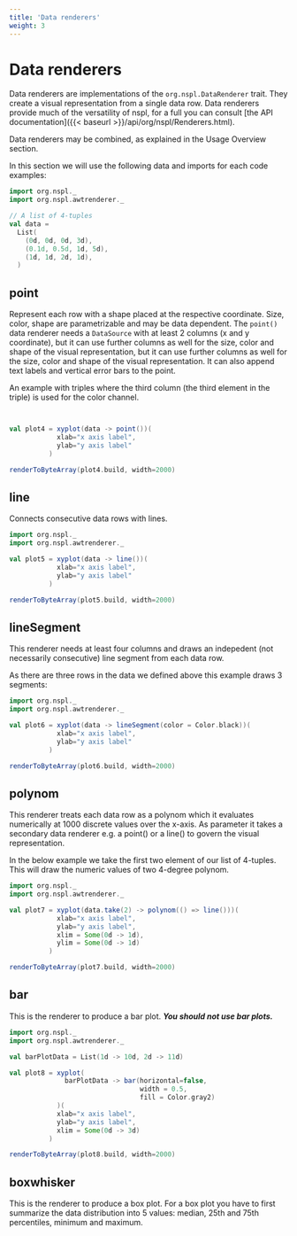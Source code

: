 ```yaml
---
title: 'Data renderers'
weight: 3
---
```


# Data renderers

Data renderers are implementations of the `org.nspl.DataRenderer` trait. 
They create a visual representation from a single data row.
Data renderers provide much of the versatility of nspl, for a full you can consult [the API documentation]({{< baseurl >}}/api/org/nspl/Renderers.html).

Data renderers may be combined, as explained in the Usage Overview section.

In this section we will use the following data and imports for each code examples:

```scala mdoc 
import org.nspl._ 
import org.nspl.awtrenderer._ 

// A list of 4-tuples
val data = 
  List(
    (0d, 0d, 0d, 3d),
    (0.1d, 0.5d, 1d, 5d),
    (1d, 1d, 2d, 1d),
  )
```

## point
Represent each row with a shape placed at the respective coordinate. 
Size, color, shape are parametrizable and may be data dependent. 
The `point()` data renderer needs a `DataSource` with at least 2 columns (x and y coordinate), but it can use further columns as well for the size, color and shape of the visual representation, but it can use further columns as well for the size, color and shape of the visual representation.
It can also append text labels and vertical error bars to the point. 

An example with triples where the third column (the third element in the triple) is used for the color channel.

```scala mdoc:bytes:assets/usage4.png


val plot4 = xyplot(data -> point())(
            xlab="x axis label",
            ylab="y axis label"
          )

renderToByteArray(plot4.build, width=2000)
```

## line
Connects consecutive data rows with lines.
```scala mdoc:bytes:assets/line.png
import org.nspl._ 
import org.nspl.awtrenderer._ 

val plot5 = xyplot(data -> line())(
            xlab="x axis label",
            ylab="y axis label"
          )

renderToByteArray(plot5.build, width=2000)
```

## lineSegment

This renderer needs at least four columns and draws an indepedent (not necessarily consecutive) line segment from each data row. 

As there are three rows in the data we defined above this example draws 3 segments:
```scala mdoc:bytes:assets/linesegment.png
import org.nspl._ 
import org.nspl.awtrenderer._ 

val plot6 = xyplot(data -> lineSegment(color = Color.black))(
            xlab="x axis label",
            ylab="y axis label"
          )

renderToByteArray(plot6.build, width=2000)
```

## polynom

This renderer treats each data row as a polynom which it evaluates numerically at 1000 discrete values over the x-axis. 
As parameter it takes a secondary data renderer e.g. a point() or a line() to govern the visual representation.

In the below example we take the first two element of our list of 4-tuples. 
This will draw the numeric values of two 4-degree polynom.

```scala mdoc:bytes:assets/polynom.png
import org.nspl._ 
import org.nspl.awtrenderer._ 

val plot7 = xyplot(data.take(2) -> polynom(() => line()))(
            xlab="x axis label",
            ylab="y axis label",
            xlim = Some(0d -> 1d),
            ylim = Some(0d -> 1d)
          )

renderToByteArray(plot7.build, width=2000)
```

## bar

This is the renderer to produce a bar plot. 
***You should not use bar plots.***

```scala mdoc:bytes:assets/barvertical.png
import org.nspl._ 
import org.nspl.awtrenderer._ 

val barPlotData = List(1d -> 10d, 2d -> 11d)

val plot8 = xyplot(
              barPlotData -> bar(horizontal=false, 
                                 width = 0.5, 
                                 fill = Color.gray2)
            )(
            xlab="x axis label",
            ylab="y axis label",
            xlim = Some(0d -> 3d)
          )

renderToByteArray(plot8.build, width=2000)
```

## boxwhisker
This is the renderer to produce a box plot. 
For a box plot you have to first summarize the data distribution into 5 values: median, 25th and 75th percentiles, minimum and maximum. 







